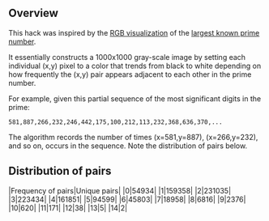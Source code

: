 ## Overview
This hack was inspired by the [RGB visualization](http://io9.com/5985749/the-worlds-largest-known-prime-number-in-rgb)
of the [largest known prime number](http://www.isthe.com/chongo/tech/math/digit/m57885161/prime-c.html).

It essentially constructs a 1000x1000 gray-scale image by setting each individual (x,y) pixel to a color that trends
from black to white depending on how frequently the (x,y) pair appears adjacent to each other in the prime number.

For example, given this partial sequence of the most significant digits in the prime:
```
581,887,266,232,246,442,175,100,212,113,232,368,636,370,...
```

The algorithm records the number of times (x=581,y=887), (x=266,y=232), and so on, occurs in the sequence. Note the
distribution of pairs below.

## Distribution of pairs
|Frequency of pairs|Unique pairs|
|0|54934|
|1|159358|
|2|231035|
|3|223434|
|4|161851|
|5|94599|
|6|45803|
|7|18958|
|8|6816|
|9|2376|
|10|620|
|11|171|
|12|38|
|13|5|
|14|2|
